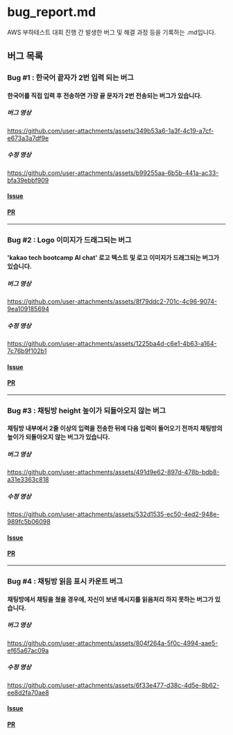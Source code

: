 # bug_report.md

AWS 부하테스트 대회 진행 간 발생한 버그 및 해결 과정 등을 기록하는 .md입니다.

## 버그 목록

<!--
- 양식 예시입니다. 통일성을 위해 필요하다고 느껴 간단한 예시를 제작했습니다.

### Bug #1 : {버그 이름}
#### {버그 설명}
[사진]
#### [Issue](https://github.com/animal-squad/contest-fe/issues/4)
#### [PR](https://github.com/animal-squad/contest-fe/issues/4)

** 사진 또는 영상을 .md에 추가하시려면, Issue에 올리신 뒤 이름이 변한 상태의 파일을 복사 + .md에 붙여넣기 하시면 됩니다!
-->

### Bug #1 : 한국어 끝자가 2번 입력 되는 버그
#### 한국어를 직접 입력 후 전송하면 가장 끝 문자가 2번 전송되는 버그가 있습니다.
##### 버그 영상<br/>
https://github.com/user-attachments/assets/349b53a6-1a3f-4c19-a7cf-e673a3a7df9e
##### 수정 영상<br/>
https://github.com/user-attachments/assets/b99255aa-6b5b-441a-ac33-bfa39ebbf909

#### [Issue](https://github.com/animal-squad/contest-fe/issues/1)<br/>
#### [PR](https://github.com/animal-squad/contest-fe/pull/2)

---

### Bug #2 : Logo 이미지가 드래그되는 버그
#### 'kakao tech bootcamp AI chat' 로고 텍스트 및 로고 이미지가 드래그되는 버그가 있습니다.
##### 버그 영상<br/>
https://github.com/user-attachments/assets/8f79ddc2-701c-4c96-9074-9ea109185694
##### 수정 영상<br/>
https://github.com/user-attachments/assets/1225ba4d-c6e1-4b63-a164-7c76b9f102b1

#### [Issue](https://github.com/animal-squad/contest-fe/issues/4)<br/>
#### [PR](https://github.com/animal-squad/contest-fe/pull/5)

---

### Bug #3 : 채팅방 height 높이가 되돌아오지 않는 버그
#### 채팅방 내부에서 2줄 이상의 입력을 전송한 뒤에 다음 입력이 들어오기 전까지 채팅방의 높이가 되돌아오지 않는 버그가 있습니다.
##### 버그 영상<br/>
https://github.com/user-attachments/assets/491d9e62-897d-478b-bdb8-a31e3363c818
##### 수정 영상<br/>
https://github.com/user-attachments/assets/532d1535-ec50-4ed2-948e-989fc5b06098

#### [Issue](https://github.com/animal-squad/contest-fe/issues/6)<br/>
#### [PR](https://github.com/animal-squad/contest-fe/pull/7)

---

### Bug #4 : 채팅방 읽음 표시 카운트 버그
#### 채팅방에서 채팅을 쳤을 경우에, 자신이 보낸 메시지를 읽음처리 하지 못하는 버그가 있습니다.
##### 버그 영상<br/>
https://github.com/user-attachments/assets/804f264a-5f0c-4994-aae5-ef65a67ac09a
##### 수정 영상<br/>
https://github.com/user-attachments/assets/6f33e477-d38c-4d5e-8b62-ee8d2fa70ae8

#### [Issue](https://github.com/animal-squad/contest-fe/issues/8)<br/>
#### [PR](https://github.com/animal-squad/contest-fe/pull/9)

